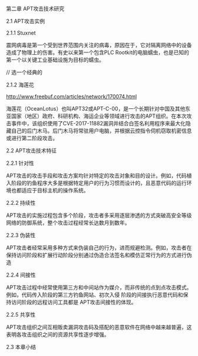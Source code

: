 第二章 APT攻击技术研究

2.1 APT攻击实例

2.1.1 Stuxnet

震网病毒是第一个受到世界范围内关注的病毒，原因在于，它对隔离网络中的设备造成了物理上的伤害。有史以来第一个包含PLC Rootkit的电脑蠕虫，也是已知的第一个以关键工业基础设施为目标的蠕虫。

// 选一个经典的

2.1.2 海莲花

http://www.freebuf.com/articles/network/170074.html

海莲花（OceanLotus）也叫APT32或APT-C-00，是一个长期针对中国及其他东亚国家（地区）政府、科研机构、海运企业等领域进行攻击的APT组织。在本次攻击事件中，该组织使用了CVE-2017-11882漏洞并结合白签名利用程序来最大化隐藏自己的后门木马。后门木马将常驻用户电脑，并根据云控指令伺机窃取机密信息或进行第二阶段攻击。

2.2 APT攻击技术特征

2.2.1 针对性

APT攻击的攻击手段和攻击方案均针对特定的攻击对象和目的设计。例如，代码植入阶段的钓鱼程序大多是根据特定用户的行为习惯而设计的，且恶意代码的运行环境也都适应于目标主机的操作系统。
 
2.2.2 持续性

APT攻击的实施过程包含多个阶段，攻击者多采用逐层渗透的方式突破高安全等级网络的防御系统，整个攻击过程经常长达数月到数年。
 
2.2.3 伪装性

APT攻击者经常采用多种方式来伪装自己的行为，进而规避检测。例如，攻击者在保持访问阶段和扩展行动阶段分别通过伪造合法签名和模仿正常行为的方式进行伪造

2.2.4 间接性

APT攻击过程中经常使用第三方和中间站作为媒介，而非传统的点到点攻击模式。例如，代码传入阶段的第三方钓鱼网站、初次入侵
阶段的间接执行恶意代码和保持访问阶段的远程访问工具都是 
APT攻击间接性的体现。
 
2.2.5 共享性

APT攻击组织之间互相贩卖漏洞攻击码及搭配的恶意软件在网络中越来越普遍，这表明各攻击组织之间的资源共享性逐步增强。

2.3 本章小结

